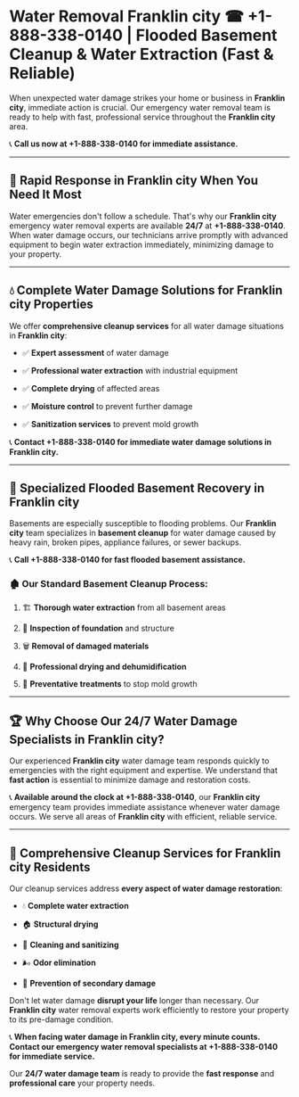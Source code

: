 # Water Removal Franklin city ☎ +1-888-338-0140 | Flooded Basement Cleanup & Water Extraction (Fast & Reliable)

When unexpected water damage strikes your home or business in **Franklin city**, immediate action is crucial. Our emergency water removal team is ready to help with fast, professional service throughout the **Franklin city** area. 

📞 **Call us now at +1-888-338-0140 for immediate assistance.**
---
## 🚀 Rapid Response in Franklin city When You Need It Most
Water emergencies don't follow a schedule. That's why our **Franklin city** emergency water removal experts are available **24/7** at **+1-888-338-0140**. When water damage occurs, our technicians arrive promptly with advanced equipment to begin water extraction immediately, minimizing damage to your property.
---
## 💧 Complete Water Damage Solutions for Franklin city Properties
We offer **comprehensive cleanup services** for all water damage situations in **Franklin city**:
- ✅ **Expert assessment** of water damage  
- ✅ **Professional water extraction** with industrial equipment  
- ✅ **Complete drying** of affected areas  
- ✅ **Moisture control** to prevent further damage  
- ✅ **Sanitization services** to prevent mold growth  
📞 **Contact +1-888-338-0140 for immediate water damage solutions in Franklin city.**
---
## 🌊 Specialized Flooded Basement Recovery in Franklin city
Basements are especially susceptible to flooding problems. Our **Franklin city** team specializes in **basement cleanup** for water damage caused by heavy rain, broken pipes, appliance failures, or sewer backups. 
📞 **Call +1-888-338-0140 for fast flooded basement assistance.**
### 🏚️ Our Standard Basement Cleanup Process:
1. 🏗️ **Thorough water extraction** from all basement areas  
2. 🔎 **Inspection of foundation** and structure  
3. 🗑️ **Removal of damaged materials**  
4. 💨 **Professional drying and dehumidification**  
5. 🚫 **Preventative treatments** to stop mold growth  
---
## 🏆 Why Choose Our 24/7 Water Damage Specialists in Franklin city?
Our experienced **Franklin city** water damage team responds quickly to emergencies with the right equipment and expertise. We understand that **fast action** is essential to minimize damage and restoration costs.
📞 **Available around the clock at +1-888-338-0140**, our **Franklin city** emergency team provides immediate assistance whenever water damage occurs. We serve all areas of **Franklin city** with efficient, reliable service.
---
## 🧹 Comprehensive Cleanup Services for Franklin city Residents
Our cleanup services address **every aspect of water damage restoration**:
- 💧 **Complete water extraction**  
- 🏠 **Structural drying**  
- 🧼 **Cleaning and sanitizing**  
- 🌬️ **Odor elimination**  
- 🚫 **Prevention of secondary damage**  
Don't let water damage **disrupt your life** longer than necessary. Our **Franklin city** water removal experts work efficiently to restore your property to its pre-damage condition.
📞 **When facing water damage in Franklin city, every minute counts. Contact our emergency water removal specialists at +1-888-338-0140 for immediate service.**
Our **24/7 water damage team** is ready to provide the **fast response** and **professional care** your property needs.
